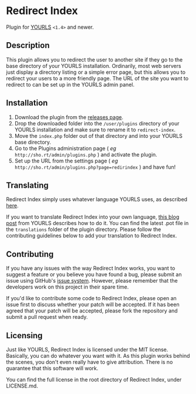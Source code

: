 Redirect Index
==============
Plugin for [YOURLS](http://yourls.org) `<1.4>` and newer. 

Description
-----------
This plugin allows you to redirect the user to another site if they go to the base directory of your YOURLS installation. Ordinarily, most web servers just display a directory listing or a simple error page, but this allows you to redirect your users to a more friendly page. The URL of the site you want to redirect to can be set up in the YOURLS admin panel.

Installation
------------
1. Download the plugin from the [releases page](https://github.com/tomslominski/yourls-redirect-index/releases).
2. Drop the downloaded folder into the `/user/plugins` directory of your YOURLS installation and make sure to rename it to `redirect-index`.
3. Move the `index.php` folder out of that directory and into your YOURLS base directory.
4. Go to the Plugins administration page ( *eg* `http://sho.rt/admin/plugins.php` ) and activate the plugin.
5. Set up the URL from the settings page ( *eg* `http://sho.rt/admin/plugins.php?page=redirindex` ) and have fun!

Translating
-----------
Redirect Index simply uses whatever language YOURLS uses, as described [here](https://github.com/YOURLS/YOURLS/wiki/YOURLS-in-your-language#install-yourls-in-your-language).

If you want to translate Redirect Index into your own language, [this blog post](http://blog.yourls.org/2013/02/workshop-how-to-create-your-own-translation-file-for-yourls/) from YOURLS describes how to do it. You can find the latest .pot file in the `translations` folder of the plugin directory. Please follow the contributing guidelines below to add your translation to Redirect Index.

Contributing
------------
If you have any issues with the way Redirect Index works, you want to suggest a feature or you believe you have found a bug, please submit an issue using GitHub's [issue system](https://github.com/tomslominski/yourls-redirect-index/issues). However, please remember that the developers work on this project in their spare time.

If you'd like to contribute some code to Redirect Index, please open an issue first to discuss whether your patch will be accepted. If it has been agreed that your patch will be accepted, please fork the repository and submit a pull request when ready.

Licensing
---------
Just like YOURLS, Redirect Index is licensed under the MIT license. Basically, you can do whatever you want with it. As this plugin works behind the scenes, you don't even really have to give attribution. There is no guarantee that this software will work.

You can find the full license in the root directory of Redirect Index, under LICENSE.md.

